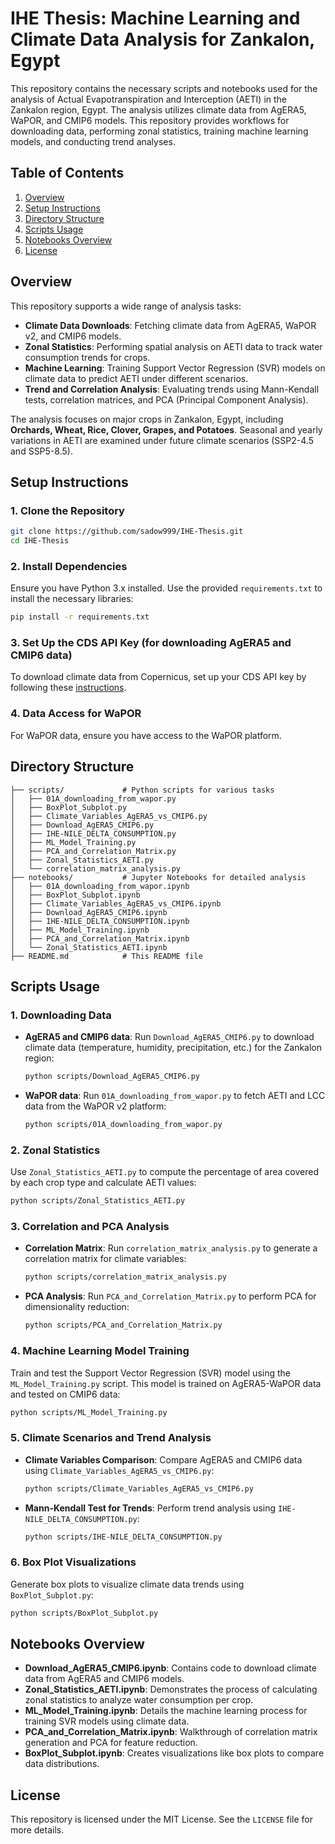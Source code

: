 
# IHE Thesis: Machine Learning and Climate Data Analysis for Zankalon, Egypt

This repository contains the necessary scripts and notebooks used for the analysis of Actual Evapotranspiration and Interception (AETI) in the Zankalon region, Egypt. The analysis utilizes climate data from AgERA5, WaPOR, and CMIP6 models. This repository provides workflows for downloading data, performing zonal statistics, training machine learning models, and conducting trend analyses.

## Table of Contents
1. [Overview](#overview)
2. [Setup Instructions](#setup-instructions)
3. [Directory Structure](#directory-structure)
4. [Scripts Usage](#scripts-usage)
5. [Notebooks Overview](#notebooks-overview)
6. [License](#license)

## Overview

This repository supports a wide range of analysis tasks:
- **Climate Data Downloads**: Fetching climate data from AgERA5, WaPOR v2, and CMIP6 models.
- **Zonal Statistics**: Performing spatial analysis on AETI data to track water consumption trends for crops.
- **Machine Learning**: Training Support Vector Regression (SVR) models on climate data to predict AETI under different scenarios.
- **Trend and Correlation Analysis**: Evaluating trends using Mann-Kendall tests, correlation matrices, and PCA (Principal Component Analysis).

The analysis focuses on major crops in Zankalon, Egypt, including **Orchards, Wheat, Rice, Clover, Grapes, and Potatoes**. Seasonal and yearly variations in AETI are examined under future climate scenarios (SSP2-4.5 and SSP5-8.5).

## Setup Instructions

### 1. Clone the Repository
   ```bash
   git clone https://github.com/sadow999/IHE-Thesis.git
   cd IHE-Thesis
   ```
   
### 2. Install Dependencies
Ensure you have Python 3.x installed. Use the provided `requirements.txt` to install the necessary libraries:
   ```bash
   pip install -r requirements.txt
   ```

### 3. Set Up the CDS API Key (for downloading AgERA5 and CMIP6 data)
To download climate data from Copernicus, set up your CDS API key by following these [instructions](https://cds.climate.copernicus.eu/api-how-to).

### 4. Data Access for WaPOR
For WaPOR data, ensure you have access to the WaPOR platform.

## Directory Structure
```plaintext
├── scripts/             # Python scripts for various tasks
│   ├── 01A_downloading_from_wapor.py
│   ├── BoxPlot_Subplot.py
│   ├── Climate_Variables_AgERA5_vs_CMIP6.py
│   ├── Download_AgERA5_CMIP6.py
│   ├── IHE-NILE_DELTA_CONSUMPTION.py
│   ├── ML_Model_Training.py
│   ├── PCA_and_Correlation_Matrix.py
│   ├── Zonal_Statistics_AETI.py
│   └── correlation_matrix_analysis.py
├── notebooks/           # Jupyter Notebooks for detailed analysis
│   ├── 01A_downloading_from_wapor.ipynb
│   ├── BoxPlot_Subplot.ipynb
│   ├── Climate_Variables_AgERA5_vs_CMIP6.ipynb
│   ├── Download_AgERA5_CMIP6.ipynb
│   ├── IHE-NILE_DELTA_CONSUMPTION.ipynb
│   ├── ML_Model_Training.ipynb
│   ├── PCA_and_Correlation_Matrix.ipynb
│   └── Zonal_Statistics_AETI.ipynb
├── README.md            # This README file
```

## Scripts Usage

### 1. Downloading Data

- **AgERA5 and CMIP6 data**: Run `Download_AgERA5_CMIP6.py` to download climate data (temperature, humidity, precipitation, etc.) for the Zankalon region:
   ```bash
   python scripts/Download_AgERA5_CMIP6.py
   ```

- **WaPOR data**: Run `01A_downloading_from_wapor.py` to fetch AETI and LCC data from the WaPOR v2 platform:
   ```bash
   python scripts/01A_downloading_from_wapor.py
   ```

### 2. Zonal Statistics
Use `Zonal_Statistics_AETI.py` to compute the percentage of area covered by each crop type and calculate AETI values:
   ```bash
   python scripts/Zonal_Statistics_AETI.py
   ```

### 3. Correlation and PCA Analysis

- **Correlation Matrix**: Run `correlation_matrix_analysis.py` to generate a correlation matrix for climate variables:
   ```bash
   python scripts/correlation_matrix_analysis.py
   ```

- **PCA Analysis**: Run `PCA_and_Correlation_Matrix.py` to perform PCA for dimensionality reduction:
   ```bash
   python scripts/PCA_and_Correlation_Matrix.py
   ```

### 4. Machine Learning Model Training
Train and test the Support Vector Regression (SVR) model using the `ML_Model_Training.py` script. This model is trained on AgERA5-WaPOR data and tested on CMIP6 data:
   ```bash
   python scripts/ML_Model_Training.py
   ```

### 5. Climate Scenarios and Trend Analysis

- **Climate Variables Comparison**: Compare AgERA5 and CMIP6 data using `Climate_Variables_AgERA5_vs_CMIP6.py`:
   ```bash
   python scripts/Climate_Variables_AgERA5_vs_CMIP6.py
   ```

- **Mann-Kendall Test for Trends**: Perform trend analysis using `IHE-NILE_DELTA_CONSUMPTION.py`:
   ```bash
   python scripts/IHE-NILE_DELTA_CONSUMPTION.py
   ```

### 6. Box Plot Visualizations
Generate box plots to visualize climate data trends using `BoxPlot_Subplot.py`:
   ```bash
   python scripts/BoxPlot_Subplot.py
   ```

## Notebooks Overview

- **Download_AgERA5_CMIP6.ipynb**: Contains code to download climate data from AgERA5 and CMIP6 models.
- **Zonal_Statistics_AETI.ipynb**: Demonstrates the process of calculating zonal statistics to analyze water consumption per crop.
- **ML_Model_Training.ipynb**: Details the machine learning process for training SVR models using climate data.
- **PCA_and_Correlation_Matrix.ipynb**: Walkthrough of correlation matrix generation and PCA for feature reduction.
- **BoxPlot_Subplot.ipynb**: Creates visualizations like box plots to compare data distributions.

## License
This repository is licensed under the MIT License. See the `LICENSE` file for more details.

